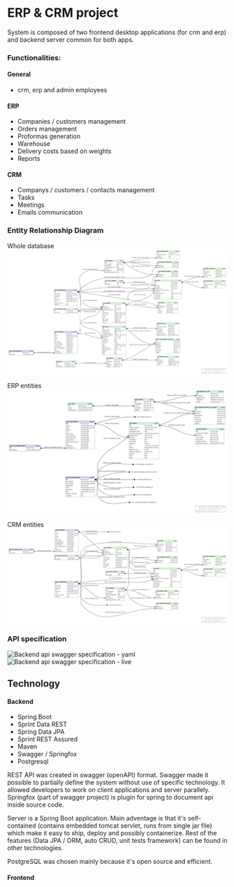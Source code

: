 # ERP & CRM project

System is composed of two frontend desktop applications (for crm and erp) and backend server common for both apps.

### Functionalities:
#### General
* crm, erp and admin employees

#### ERP
* Companies / customers management
* Orders management
* Proformas generation
* Warehouse
* Delivery costs based on weights
* Reports

#### CRM
* Companys / customers / contacts management
* Tasks
* Meetings
* Emails communication


### Entity Relationship Diagram
Whole database
![Whole database](/project/db_schemas/schema.png)

ERP entities
![erp database](/project/db_schemas/schema_erp.png)

CRM entities
![crm database](/project/db_schemas/schema_crm.png)


### API specification
![Backend api swagger specification - yaml](/project/api/erp_crm_api.yaml)
![Backend api swagger specification - live](80.211.144.146/swagger-ui/)


## Technology
#### Backend
* Spring Boot
* Sprint Data REST
* Spring Data JPA
* Sprint REST Assured
* Maven
* Swagger / Springfox
* Postgresql

REST API was created in swagger (openAPI) format. Swagger made it possible to partially define the system without use of specific technology. It allowed developers to work on client applications and server parallely. Springfox (part of swagger project) is plugin for spring to document api inside source code.

Server is a Spring Boot application. Main adventage is that it's self-contained (contains embedded tomcat servlet, runs from single jar file) which make it easy to ship, deploy and possibly containerize. Rest of the features (Data JPA / ORM, auto CRUD, unit tests framework) can be found in other technologies.

PostgreSQL was chosen mainly because it's open source and efficient.

#### Frontend
